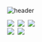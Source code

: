 
![header](https://capsule-render.vercel.app/api?type=waving&height=300&text=Hi!%20I'm%20Chaeeun!&fontSize=70&desc=I'm%20Frontend%20developer&descSize=30&descAlign=63&descAlignY=65)

<p align="">
  <img src="https://img.shields.io/badge/JavaScript-F7DF1E?style=for-the-badge&logo=JavaScript&logoColor=black">&nbsp
  <img src="https://img.shields.io/badge/TypeScript-3178C6?style=for-the-badge&logo=TypeScript&logoColor=white">&nbsp
  <img src="https://img.shields.io/badge/react-61DAFB?style=for-the-badge&logo=react&logoColor=black">&nbsp
  <br>
  <img src="https://img.shields.io/badge/intellijidea-000000?style=for-the-badge&logo=intellijidea">&nbsp
  <img src="https://img.shields.io/badge/GitHub-181717?style=for-the-badge&logo=GitHub">&nbsp

</p>


<!--
1.header: https://github.com/kyechan99/capsule-render/blob/master/docs/README_kr.md
ex) ![header](https://capsule-render.vercel.app/api?type=Cylinder&color=auto&height=400&section=header&text=Hi%20I'm%20Chaeeun!&desc=Hello%20capsule%20render)

2.badge
https://shields.io/badges
https://simpleicons.org/
<img src="https://img.shields.io/badge/표시할이름-배경색상?style=for-the-badge&logo=기술스택아이콘&logoColor=기술스택아이콘색상">

3. 통계: https://github.com/anuraghazra/github-readme-stats
ex) ![Anurag's GitHub stats](https://github-readme-stats.vercel.app/api?username=YeomChaeEun&show_icons=true&theme=dracula)

---
## Hi there 👋
I'm ChaeEun Yeom, frontend developer ✨
**YeomChaeeun/YeomChaeeun** is a ✨ _special_ ✨ repository because its `README.md` (this file) appears on your GitHub profile.

Here are some ideas to get you started:

- 🔭 I’m currently working on ...
- 🌱 I’m currently learning ...
- 👯 I’m looking to collaborate on ...
- 🤔 I’m looking for help with ...
- 💬 Ask me about ...
- 📫 How to reach me: ...
- 😄 Pronouns: ...
- ⚡ Fun fact: ...
--!>
  
